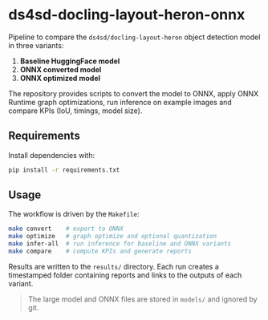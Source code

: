 # ds4sd-docling-layout-heron-onnx

Pipeline to compare the `ds4sd/docling-layout-heron` object detection model in three variants:

1. **Baseline HuggingFace model**
2. **ONNX converted model**
3. **ONNX optimized model**

The repository provides scripts to convert the model to ONNX, apply ONNX Runtime graph optimizations, run inference on example images and compare KPIs (IoU, timings, model size).

## Requirements

Install dependencies with:

```bash
pip install -r requirements.txt
```

## Usage

The workflow is driven by the `Makefile`:

```bash
make convert    # export to ONNX
make optimize   # graph optimize and optional quantization
make infer-all  # run inference for baseline and ONNX variants
make compare    # compute KPIs and generate reports
```

Results are written to the `results/` directory. Each run creates a timestamped folder containing reports and links to the outputs of each variant.

> The large model and ONNX files are stored in `models/` and ignored by git.
